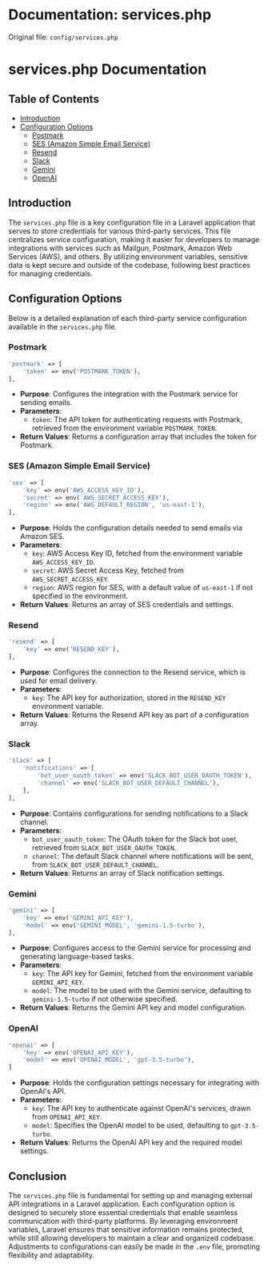 # Documentation: services.php

Original file: `config/services.php`

# services.php Documentation

## Table of Contents
- [Introduction](#introduction)
- [Configuration Options](#configuration-options)
  - [Postmark](#postmark)
  - [SES (Amazon Simple Email Service)](#ses-amazon-simple-email-service)
  - [Resend](#resend)
  - [Slack](#slack)
  - [Gemini](#gemini)
  - [OpenAI](#openai)

## Introduction

The `services.php` file is a key configuration file in a Laravel application that serves to store credentials for various third-party services. This file centralizes service configuration, making it easier for developers to manage integrations with services such as Mailgun, Postmark, Amazon Web Services (AWS), and others. By utilizing environment variables, sensitive data is kept secure and outside of the codebase, following best practices for managing credentials.

## Configuration Options

Below is a detailed explanation of each third-party service configuration available in the `services.php` file.

### Postmark

```php
'postmark' => [
    'token' => env('POSTMARK_TOKEN'),
],
```

- **Purpose**: Configures the integration with the Postmark service for sending emails.
- **Parameters**:
  - `token`: The API token for authenticating requests with Postmark, retrieved from the environment variable `POSTMARK_TOKEN`.
- **Return Values**: Returns a configuration array that includes the token for Postmark.

### SES (Amazon Simple Email Service)

```php
'ses' => [
    'key' => env('AWS_ACCESS_KEY_ID'),
    'secret' => env('AWS_SECRET_ACCESS_KEY'),
    'region' => env('AWS_DEFAULT_REGION', 'us-east-1'),
],
```

- **Purpose**: Holds the configuration details needed to send emails via Amazon SES.
- **Parameters**:
  - `key`: AWS Access Key ID, fetched from the environment variable `AWS_ACCESS_KEY_ID`.
  - `secret`: AWS Secret Access Key, fetched from `AWS_SECRET_ACCESS_KEY`.
  - `region`: AWS region for SES, with a default value of `us-east-1` if not specified in the environment.
- **Return Values**: Returns an array of SES credentials and settings.

### Resend

```php
'resend' => [
    'key' => env('RESEND_KEY'),
],
```

- **Purpose**: Configures the connection to the Resend service, which is used for email delivery.
- **Parameters**:
  - `key`: The API key for authorization, stored in the `RESEND_KEY` environment variable.
- **Return Values**: Returns the Resend API key as part of a configuration array.

### Slack

```php
'slack' => [
    'notifications' => [
        'bot_user_oauth_token' => env('SLACK_BOT_USER_OAUTH_TOKEN'),
        'channel' => env('SLACK_BOT_USER_DEFAULT_CHANNEL'),
    ],
],
```

- **Purpose**: Contains configurations for sending notifications to a Slack channel.
- **Parameters**:
  - `bot_user_oauth_token`: The OAuth token for the Slack bot user, retrieved from `SLACK_BOT_USER_OAUTH_TOKEN`.
  - `channel`: The default Slack channel where notifications will be sent, from `SLACK_BOT_USER_DEFAULT_CHANNEL`.
- **Return Values**: Returns an array of Slack notification settings.

### Gemini

```php
'gemini' => [
    'key' => env('GEMINI_API_KEY'),
    'model' => env('GEMINI_MODEL', 'gemini-1.5-turbo'),
],
```

- **Purpose**: Configures access to the Gemini service for processing and generating language-based tasks.
- **Parameters**:
  - `key`: The API key for Gemini, fetched from the environment variable `GEMINI_API_KEY`.
  - `model`: The model to be used with the Gemini service, defaulting to `gemini-1.5-turbo` if not otherwise specified.
- **Return Values**: Returns the Gemini API key and model configuration.

### OpenAI

```php
'openai' => [
    'key' => env('OPENAI_API_KEY'),
    'model' => env('OPENAI_MODEL', 'gpt-3.5-turbo'),
]
```

- **Purpose**: Holds the configuration settings necessary for integrating with OpenAI's API.
- **Parameters**:
  - `key`: The API key to authenticate against OpenAI's services, drawn from `OPENAI_API_KEY`.
  - `model`: Specifies the OpenAI model to be used, defaulting to `gpt-3.5-turbo`.
- **Return Values**: Returns the OpenAI API key and the required model settings.

## Conclusion

The `services.php` file is fundamental for setting up and managing external API integrations in a Laravel application. Each configuration option is designed to securely store essential credentials that enable seamless communication with third-party platforms. By leveraging environment variables, Laravel ensures that sensitive information remains protected, while still allowing developers to maintain a clear and organized codebase. Adjustments to configurations can easily be made in the `.env` file, promoting flexibility and adaptability.